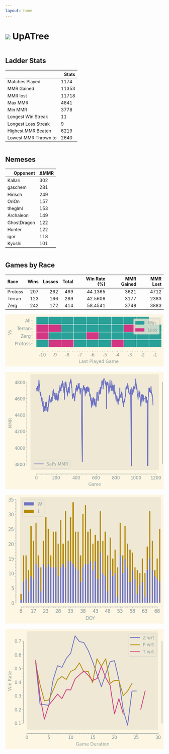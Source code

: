 ```yaml
---
layout: home
---
```


<h1><img class="circular_image" src="https://static-cdn.jtvnw.net/jtv_user_pictures/672dc2fd-072c-470e-a6c5-62f37f937682-profile_image-70x70.png"/> UpATree</h1>

<p> </p>
<div class="row">
    <div class="column">
        <h2> Ladder Stats</h2>
        <table>
  <thead>
    <tr style="text-align: right;">
      <th></th>
      <th>Stats</th>
    </tr>
  </thead>
  <tbody>
    <tr>
      <td>Matches Played</td>
      <td>1174</td>
    </tr>
    <tr>
      <td>MMR Gained</td>
      <td>11353</td>
    </tr>
    <tr>
      <td>MMR lost</td>
      <td>11718</td>
    </tr>
    <tr>
      <td>Max MMR</td>
      <td>4841</td>
    </tr>
    <tr>
      <td>Min MMR</td>
      <td>3778</td>
    </tr>
    <tr>
      <td>Longest Win Streak</td>
      <td>11</td>
    </tr>
    <tr>
      <td>Longest Loss Streak</td>
      <td>9</td>
    </tr>
    <tr>
      <td>Highest MMR Beaten</td>
      <td>6219</td>
    </tr>
    <tr>
      <td>Lowest MMR Thrown to</td>
      <td>2640</td>
    </tr>
  </tbody>
</table>
    </div>
    <div class="column">
        <h2>Nemeses</h2>
        <table>
  <thead>
    <tr style="text-align: right;">
      <th>Opponent</th>
      <th>ΔMMR</th>
    </tr>
  </thead>
  <tbody>
    <tr>
      <td>Kallari</td>
      <td>302</td>
    </tr>
    <tr>
      <td>gaschem</td>
      <td>281</td>
    </tr>
    <tr>
      <td>Hirisch</td>
      <td>249</td>
    </tr>
    <tr>
      <td>OriOn</td>
      <td>157</td>
    </tr>
    <tr>
      <td>theglml</td>
      <td>153</td>
    </tr>
    <tr>
      <td>Archaleon</td>
      <td>149</td>
    </tr>
    <tr>
      <td>GhostDragon</td>
      <td>122</td>
    </tr>
    <tr>
      <td>Hunter</td>
      <td>122</td>
    </tr>
    <tr>
      <td>igor</td>
      <td>118</td>
    </tr>
    <tr>
      <td>Kyoshi</td>
      <td>101</td>
    </tr>
  </tbody>
</table>
    </div>
</div>

## Games by Race

| Race    |   Wins |   Losses |   Total |   Win Rate (%) |   MMR Gained |   MMR Lost |
|:--------|-------:|---------:|--------:|---------------:|-------------:|-----------:|
| Protoss |    207 |      262 |     469 |        44.1365 |         3621 |       4712 |
| Terran  |    123 |      166 |     289 |        42.5606 |         3177 |       2383 |
| Zerg    |    242 |      172 |     414 |        58.4541 |         3748 |       3883 |

![Games by Race](./assets/gm_hist.png)

![Sal's MMR](./assets/MMR.png)

![Daily Stats](./assets/daily.png)

![Win Rate vs Time](./assets/r_wrt.png)

